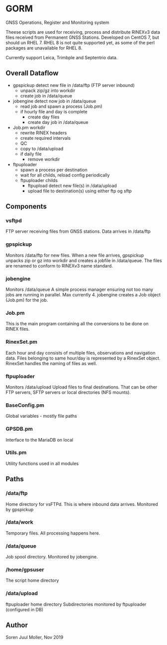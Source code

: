 # GORM
GNSS Operations, Register and Monitoring system

Theese scripts are used for receiving, process and distribute RINEXv3
data files received from Permanent GNSS Stations.
Developed on CentOS 7, but should un RHEL 7. RHEL 8 is not quite supported yet, as some of
the perl packages are unavailable for RHEL 8.

Currently support Leica, Trimbple and Septentrio data.

## Overall Dataflow
- gpspickup detect new file in /data/ftp (FTP server inbound)
  - unpack zip/gz into workdir
  - create job in /data/queue
- jobengine detect now job in /data/queue
  - read job and spawn a process (Job.pm)
  - if hourly file and day is complete
    - create day files
    - create day job in /data/queue
- Job.pm workdir
  - rewrite RINEX headers
  - create required intervals
  - QC
  - copy to /data/upload
  - if daily file
    - remove workdir
- ftpuploader
  - spawn a process per destination
  - wait for all childs, reload config periodically
  - ftpuploader childs
    - ftpupload detect new file(s) in /data/upload
    - upload file to destination(s) using either ftp og sftp

## Components
### vsftpd
  FTP server receiving files from GNSS stations.
  Data arrives in /data/ftp

### gpspickup
  Monitors /data/ftp for new files.
  When a new file arrives, gpspickup unpacks zip or gz into workdir
  and creates a jobfile in /data/queue. The files are renamed
  to conform to RINEXv3 name standard.

### jobengine
  Monitors /data/queue
  A simple process manager ensuring not too many jobs are running in parallel. Max currently 4.
  jobengine creates a Job object (Job.pm) for the job.

### Job.pm
  This is the main program containing all the conversions to be done
  on RINEX files.

### RinexSet.pm
  Each hour and day consists of multiple files, observations and navigation data.
  Files belonging to same hour/day is represented by a RinexSet object.
  RinexSet handles the naming of files as well.

### ftpuploader
  Monitors /data/upload
  Upload files to final destinations. That can be other FTP servers, SFTP servers
  or local directories (NFS mounts).

### BaseConfig.pm
  Global variables - mostly file paths

### GPSDB.pm
  Interface to the MariaDB on local

### Utils.pm
  Utility functions used in all modules


## Paths
### /data/ftp
  Home directory for vsFTPd.
  This is where inbound data arrives.
  Monitored by gpspickup

### /data/work
  Temporary files. All processing happens here.

### /data/queue
  Job spool directory.
  Monitored by jobengine.

### /home/gpsuser
  The script home directory

### /data/upload
  ftpuploader home directory
  Subdirectories monitored by ftpuploader (configured in DB)

## Author
Soren Juul Moller, Nov 2019
